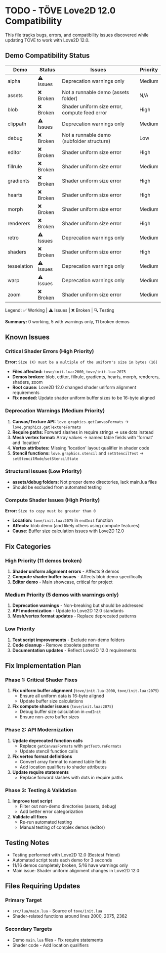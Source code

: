 # TODO - TÖVE Love2D 12.0 Compatibility

This file tracks bugs, errors, and compatibility issues discovered while updating TÖVE to work with Love2D 12.0.

## Demo Compatibility Status

| Demo | Status | Issues | Priority |
|------|--------|--------|----------|
| alpha | ⚠️ Issues | Deprecation warnings only | Medium |
| assets | ❌ Broken | Not a runnable demo (assets folder) | N/A |
| blob | ❌ Broken | Shader uniform size error, compute feed error | High |
| clippath | ⚠️ Issues | Deprecation warnings only | Medium |
| debug | ❌ Broken | Not a runnable demo (subfolder structure) | Low |
| editor | ❌ Broken | Shader uniform size error | High |
| fillrule | ❌ Broken | Shader uniform size error | Medium |
| gradients | ❌ Broken | Shader uniform size error | High |
| hearts | ❌ Broken | Shader uniform size error | High |
| morph | ❌ Broken | Shader uniform size error | Medium |
| renderers | ❌ Broken | Shader uniform size error | High |
| retro | ⚠️ Issues | Deprecation warnings only | Medium |
| shaders | ❌ Broken | Shader uniform size error | High |
| tesselation | ⚠️ Issues | Deprecation warnings only | Medium |
| warp | ⚠️ Issues | Deprecation warnings only | Medium |
| zoom | ❌ Broken | Shader uniform size error | Medium |

Legend: ✅ Working | ⚠️ Issues | ❌ Broken | 🔍 Testing

**Summary:** 0 working, 5 with warnings only, 11 broken demos

## Known Issues

### Critical Shader Errors (High Priority)
**Error:** `Size (X) must be a multiple of the uniform's size in bytes (16)`
- **Files affected:** `tove/init.lua:2000`, `tove/init.lua:2075`
- **Demos broken:** blob, editor, fillrule, gradients, hearts, morph, renderers, shaders, zoom
- **Root cause:** Love2D 12.0 changed shader uniform alignment requirements
- **Fix needed:** Update shader uniform buffer sizes to be 16-byte aligned

### Deprecation Warnings (Medium Priority)
1. **Canvas/Texture API:** `love.graphics.getCanvasFormats` → `love.graphics.getTextureFormats`
2. **Require paths:** Forward slashes in require strings → use dots instead  
3. **Mesh vertex format:** Array values → named table fields with 'format' and 'location'
4. **Vertex attributes:** Missing 'location' layout qualifier in shader code
5. **Stencil functions:** `love.graphics.stencil` and `setStencilTest` → `setStencilMode`/`setStencilState`

### Structural Issues (Low Priority)
- **assets/debug folders:** Not proper demo directories, lack main.lua files
- Should be excluded from automated testing

### Compute Shader Issues (High Priority)
**Error:** `Size to copy must be greater than 0`
- **Location:** `tove/init.lua:2075` in `endInit` function
- **Affects:** blob demo (and likely others using compute features)
- **Cause:** Buffer size calculation issues with Love2D 12.0

## Fix Categories

### High Priority (11 demos broken)
1. **Shader uniform alignment errors** - Affects 9 demos
2. **Compute shader buffer issues** - Affects blob demo specifically
3. **Editor demo** - Main showcase, critical for project

### Medium Priority (5 demos with warnings only)
1. **Deprecation warnings** - Non-breaking but should be addressed
2. **API modernization** - Update to Love2D 12.0 standards
3. **Mesh/vertex format updates** - Replace deprecated patterns

### Low Priority
1. **Test script improvements** - Exclude non-demo folders
2. **Code cleanup** - Remove obsolete patterns
3. **Documentation updates** - Reflect Love2D 12.0 requirements

## Fix Implementation Plan

### Phase 1: Critical Shader Fixes
1. **Fix uniform buffer alignment** (`tove/init.lua:2000`, `tove/init.lua:2075`)
   - Ensure all uniform data is 16-byte aligned
   - Update buffer size calculations
2. **Fix compute shader issues** (`tove/init.lua:2075`)
   - Debug buffer size calculation in `endInit`
   - Ensure non-zero buffer sizes

### Phase 2: API Modernization  
1. **Update deprecated function calls**
   - Replace `getCanvasFormats` with `getTextureFormats`
   - Update stencil function calls
2. **Fix vertex format definitions**
   - Convert array format to named table fields
   - Add location qualifiers to shader attributes
3. **Update require statements**
   - Replace forward slashes with dots in require paths

### Phase 3: Testing & Validation
1. **Improve test script**
   - Filter out non-demo directories (assets, debug)
   - Add better error categorization
2. **Validate all fixes**
   - Re-run automated testing
   - Manual testing of complex demos (editor)

## Testing Notes

- Testing performed with Love2D 12.0 (Bestest Friend)
- Automated script tests each demo for 3 seconds
- 11/16 demos completely broken, 5/16 have warnings only
- Main issue: Shader uniform alignment changes in Love2D 12.0

## Files Requiring Updates

### Primary Target
- `src/lua/main.lua` - Source of `tove/init.lua` 
- Shader-related functions around lines 2000, 2075, 2362

### Secondary Targets
- Demo `main.lua` files - Fix require statements
- Shader code - Add location qualifiers